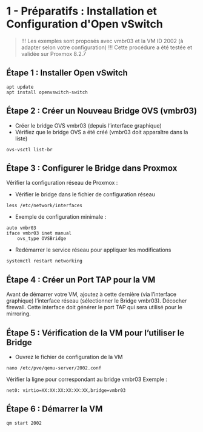 # 1 - Préparatifs : Installation et Configuration d'Open vSwitch

> !!! Les exemples sont proposés avec vmbr03 et la VM ID 2002 (à adapter selon votre configuration) !!!
> Cette procédure a été testée et validée sur Proxmox 8.2.7

## Étape 1 : Installer Open vSwitch
```
apt update
apt install openvswitch-switch
```

## Étape 2 : Créer un Nouveau Bridge OVS (vmbr03)
- Créer le bridge OVS vmbr03 (depuis l’interface graphique)
- Vérifiez que le bridge OVS a été créé (vmbr03 doit apparaître dans la liste)
```
ovs-vsctl list-br
```

## Étape 3 : Configurer le Bridge dans Proxmox
Vérifier la configuration réseau de Proxmox :
- Vérifier le bridge dans le fichier de configuration réseau
```
less /etc/network/interfaces
```
- Exemple de configuration minimale :
```
auto vmbr03
iface vmbr03 inet manual
    ovs_type OVSBridge
```
- Redémarrer le service réseau pour appliquer les modifications
```
systemctl restart networking
```

## Étape 4 : Créer un Port TAP pour la VM
Avant de démarrer votre VM, ajoutez à cette dernière (via l’interface graphique) l’interface réseau (sélectionner le Bridge vmbr03).
Décocher firewall.
Cette interface doit générer le port TAP qui sera utilisé pour le mirroring.

## Étape 5 : Vérification de la VM pour l’utiliser le Bridge
- Ouvrez le fichier de configuration de la VM
```
nano /etc/pve/qemu-server/2002.conf
```
Vérifier la ligne pour correspondant au bridge vmbr03
Exemple :
```
net0: virtio=XX:XX:XX:XX:XX:XX,bridge=vmbr03
```
## Étape 6 : Démarrer la VM
```
qm start 2002
```
